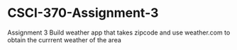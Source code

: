 # CSCI-370-Assignment-3
Assignment 3 Build weather app that takes zipcode and use weather.com to obtain the currrent weather of the area
